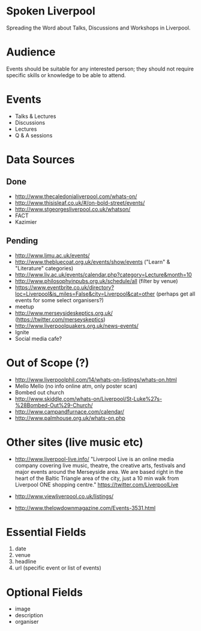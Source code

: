 # Spoken Liverpool 

Spreading the Word about Talks, Discussions and Workshops in Liverpool.

# Audience

Events should be suitable for any interested person; they should not require
specific skills or knowledge to be able to attend.

# Events 

* Talks & Lectures
* Discussions
* Lectures
* Q & A sessions

# Data Sources

## Done

* http://www.thecaledonialiverpool.com/whats-on/
* http://www.thisisleaf.co.uk/#/on-bold-street/events/
* http://www.stgeorgesliverpool.co.uk/whatson/
* FACT
* Kazimier

## Pending

* http://www.ljmu.ac.uk/events/
* http://www.thebluecoat.org.uk/events/show/events ("Learn" & "Literature"
  categories)
* http://www.liv.ac.uk/events/calendar.php?category=Lecture&month=10
* http://www.philosophyinpubs.org.uk/schedule/all (filter by venue)
* https://www.eventbrite.co.uk/directory?loc=Liverpool&is_miles=False&city=Liverpool&cat=other (perhaps get all events for some select organisers?)
* meetup
* http://www.merseysideskeptics.org.uk/ (https://twitter.com/merseyskeptics)
* http://www.liverpoolquakers.org.uk/news-events/
* Ignite
* Social media cafe?

# Out of Scope (?)

* http://www.liverpoolphil.com/14/whats-on-listings/whats-on.html
* Mello Mello (no info online atm, only poster scan)
* Bombed out church
* http://www.skiddle.com/whats-on/Liverpool/St-Luke%27s-%28Bombed-Out%29-Church/
* http://www.campandfurnace.com/calendar/
* http://www.palmhouse.org.uk/whats-on.php

# Other sites (live music etc)

* http://www.liverpool-live.info/
  "Liverpool Live is an online media company covering live music, theatre, the
  creative arts, festivals and major events around the Merseyside area. We are
  based right in the heart of the Baltic Triangle area of the city, just a 10
  min walk from Liverpool ONE shopping centre."
  https://twitter.com/LiverpoolLive

* http://www.viewliverpool.co.uk/listings/


* http://www.thelowdownmagazine.com/Events-3531.html

# Essential Fields

1. date
2. venue
3. headline
4. url (specific event or list of events)

# Optional Fields

* image
* description
* organiser

